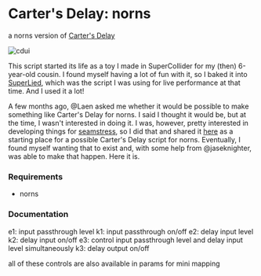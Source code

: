 # Carter's Delay: norns

a norns version of [Carter's Delay](https://llllllll.co/t/carters-delay/63644)

![cdui](https://github.com/user-attachments/assets/cd444d00-ca82-4753-aedc-f606ef0f2f76)

This script started its life as a toy I made in SuperCollider for my (then) 6-year-old cousin. I found myself having a lot of fun with it, so I baked it into [SuperLied](https://llllllll.co/t/superlied/64557?u=williamhazard), which was the script I was using for live performance at that time. And I used it a lot! 

A few months ago, @Laen asked me whether it would be possible to make something like Carter's Delay for norns. I said I thought it would be, but at the time, I wasn't interested in doing it. I was, however, pretty interested in developing things for [seamstress](https://llllllll.co/t/seamstress-is-a-lua-scripting-environment-for-musical-communication/64556), so I did that and shared it [here](https://llllllll.co/t/carters-delay-seamstress/66651?u=williamhazard) as a starting place for a possible Carter's Delay script for norns. Eventually, I found myself wanting that to exist and, with some help from @jaseknighter, was able to make that happen. Here it is.

### Requirements

* norns


### Documentation

e1: input passthrough level
k1: input passthrough on/off
e2: delay input level 
k2: delay input on/off
e3: control input passthrough level and delay input level simultaneously
k3: delay output on/off

all of these controls are also available in params for mini mapping
